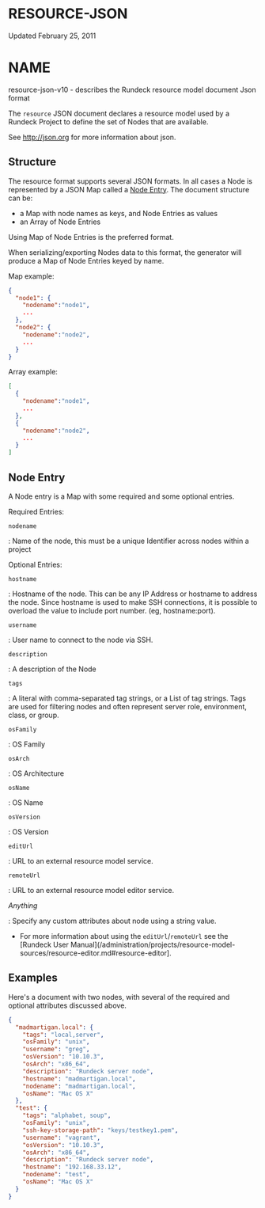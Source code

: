 # RESOURCE-JSON

Updated February 25, 2011

# NAME

resource-json-v10 - describes the Rundeck resource model document Json format

The `resource` JSON document declares a resource model used by a Rundeck Project to define the set of Nodes that are available.

See <http://json.org> for more information about json.

## Structure

The resource format supports several JSON formats. In all cases a Node is represented by a JSON Map called a [Node Entry](#node-entry). The document structure can be:

- a Map with node names as keys, and Node Entries as values
- an Array of Node Entries

Using Map of Node Entries is the preferred format.

When serializing/exporting Nodes data to this format, the generator will produce a Map of Node Entries keyed by name.

Map example:

```json
{
  "node1": {
    "nodename":"node1",
    ...
  },
  "node2": {
    "nodename":"node2",
    ...
  }
}
```

Array example:

```json
[
  {
    "nodename":"node1",
    ...
  },
  {
    "nodename":"node2",
    ...
  }
]
```

## Node Entry

A Node entry is a Map with some required and some optional entries.

Required Entries:

`nodename`

: Name of the node, this must be a unique Identifier across nodes within a project

Optional Entries:

`hostname`

: Hostname of the node. This can be any IP Address or hostname to address the node.
Since hostname is used to make SSH connections, it is possible to overload the value
to include port number. (eg, hostname:port).

`username`

: User name to connect to the node via SSH.

`description`

: A description of the Node

`tags`

: A literal with comma-separated tag strings, or a List of tag strings. Tags are used for filtering nodes and often represent server role, environment, class, or group.

`osFamily`

: OS Family

`osArch`

: OS Architecture

`osName`

: OS Name

`osVersion`

: OS Version

`editUrl`

: URL to an external resource model service.

`remoteUrl`

: URL to an external resource model editor service.

_Anything_

: Specify any custom attributes about node using a string value.

- For more information about using the `editUrl`/`remoteUrl` see the [Rundeck User Manual](/administration/projects/resource-model-sources/resource-editor.md#resource-editor].

## Examples

Here's a document with two nodes, with several of the required and optional
attributes discussed above.

```json
{
  "madmartigan.local": {
    "tags": "local,server",
    "osFamily": "unix",
    "username": "greg",
    "osVersion": "10.10.3",
    "osArch": "x86_64",
    "description": "Rundeck server node",
    "hostname": "madmartigan.local",
    "nodename": "madmartigan.local",
    "osName": "Mac OS X"
  },
  "test": {
    "tags": "alphabet, soup",
    "osFamily": "unix",
    "ssh-key-storage-path": "keys/testkey1.pem",
    "username": "vagrant",
    "osVersion": "10.10.3",
    "osArch": "x86_64",
    "description": "Rundeck server node",
    "hostname": "192.168.33.12",
    "nodename": "test",
    "osName": "Mac OS X"
  }
}
```
